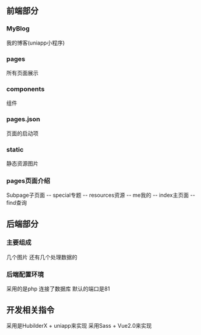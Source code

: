 ## 前端部分
### MyBlog
我的博客(uniapp小程序)

### pages
所有页面展示

### components
组件

### pages.json
页面的启动项

### static
静态资源图片

### pages页面介绍
Subpage子页面 -- special专题 -- resources资源 -- me我的 -- index主页面 -- find查询

## 后端部分
### 主要组成
几个图片 还有几个处理数据的

### 后端配置环境
采用的是php
连接了数据库
默认的端口是81

## 开发相关指令
采用是HubilderX + uniapp来实现
采用Sass + Vue2.0来实现


